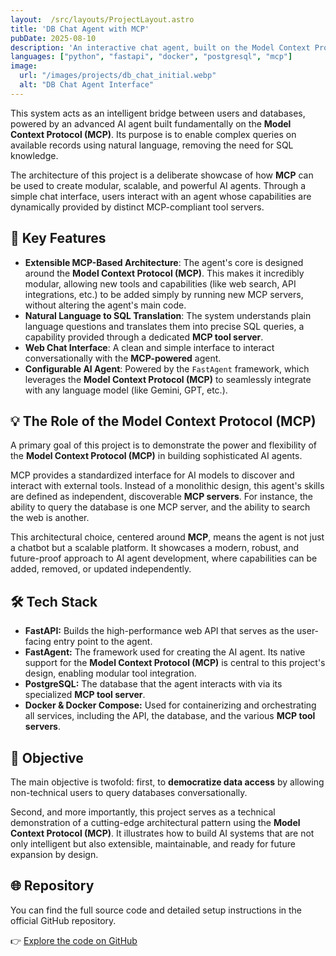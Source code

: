 ```yaml
---
layout:  /src/layouts/ProjectLayout.astro
title: 'DB Chat Agent with MCP'
pubDate: 2025-08-10
description: 'An interactive chat agent, built on the Model Context Protocol (MCP), to perform database queries using natural language.'
languages: ["python", "fastapi", "docker", "postgresql", "mcp"]
image:
  url: "/images/projects/db_chat_initial.webp"
  alt: "DB Chat Agent Interface"
---
```


This system acts as an intelligent bridge between users and databases, powered by an advanced AI agent built fundamentally on the **Model Context Protocol (MCP)**. Its purpose is to enable complex queries on available records using natural language, removing the need for SQL knowledge.

The architecture of this project is a deliberate showcase of how **MCP** can be used to create modular, scalable, and powerful AI agents. Through a simple chat interface, users interact with an agent whose capabilities are dynamically provided by distinct MCP-compliant tool servers.

## 🧩 Key Features

-   **Extensible MCP-Based Architecture**: The agent's core is designed around the **Model Context Protocol (MCP)**. This makes it incredibly modular, allowing new tools and capabilities (like web search, API integrations, etc.) to be added simply by running new MCP servers, without altering the agent's main code.
-   **Natural Language to SQL Translation**: The system understands plain language questions and translates them into precise SQL queries, a capability provided through a dedicated **MCP tool server**.
-   **Web Chat Interface**: A clean and simple interface to interact conversationally with the **MCP-powered** agent.
-   **Configurable AI Agent**: Powered by the `FastAgent` framework, which leverages the **Model Context Protocol (MCP)** to seamlessly integrate with any language model (like Gemini, GPT, etc.).

## 💡 The Role of the Model Context Protocol (MCP)

A primary goal of this project is to demonstrate the power and flexibility of the **Model Context Protocol (MCP)** in building sophisticated AI agents.

MCP provides a standardized interface for AI models to discover and interact with external tools. Instead of a monolithic design, this agent's skills are defined as independent, discoverable **MCP servers**. For instance, the ability to query the database is one MCP server, and the ability to search the web is another.

This architectural choice, centered around **MCP**, means the agent is not just a chatbot but a scalable platform. It showcases a modern, robust, and future-proof approach to AI agent development, where capabilities can be added, removed, or updated independently.

## 🛠️ Tech Stack
-   **FastAPI:** Builds the high-performance web API that serves as the user-facing entry point to the agent.
-   **FastAgent:** The framework used for creating the AI agent. Its native support for the **Model Context Protocol (MCP)** is central to this project's design, enabling modular tool integration.
-   **PostgreSQL:** The database that the agent interacts with via its specialized **MCP tool server**.
-   **Docker & Docker Compose:** Used for containerizing and orchestrating all services, including the API, the database, and the various **MCP tool servers**.

## 🎯 Objective

The main objective is twofold: first, to **democratize data access** by allowing non-technical users to query databases conversationally.

Second, and more importantly, this project serves as a technical demonstration of a cutting-edge architectural pattern using the **Model Context Protocol (MCP)**. It illustrates how to build AI systems that are not only intelligent but also extensible, maintainable, and ready for future expansion by design.

## 🌐 Repository

You can find the full source code and detailed setup instructions in the official GitHub repository.

👉 [Explore the code on GitHub](https://github.com/carlosDAC2020/db_agenta)